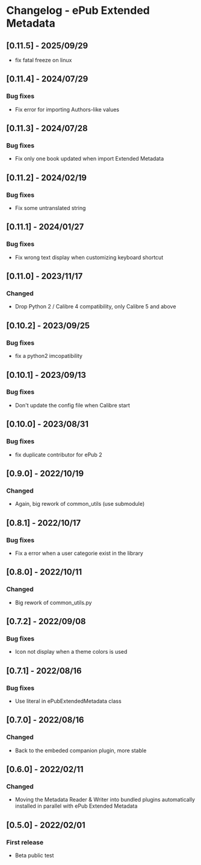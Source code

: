 # Changelog - ePub Extended Metadata

## [0.11.5] - 2025/09/29
- fix fatal freeze on linux

## [0.11.4] - 2024/07/29

### Bug fixes
- Fix error for importing Authors-like values

## [0.11.3] - 2024/07/28

### Bug fixes
- Fix only one book updated when import Extended Metadata

## [0.11.2] - 2024/02/19

### Bug fixes
- Fix some untranslated string

## [0.11.1] - 2024/01/27

### Bug fixes
- Fix wrong text display when customizing keyboard shortcut

## [0.11.0] - 2023/11/17

### Changed
- Drop Python 2 / Calibre 4 compatibility, only Calibre 5 and above

## [0.10.2] - 2023/09/25

### Bug fixes
- fix a python2 imcopatibility

## [0.10.1] - 2023/09/13

### Bug fixes
- Don't update the config file when Calibre start

## [0.10.0] - 2023/08/31

### Bug fixes
- fix duplicate contributor for ePub 2

## [0.9.0] - 2022/10/19

### Changed
- Again, big rework of common_utils (use submodule)

## [0.8.1] - 2022/10/17

### Bug fixes
- Fix a error when a user categorie exist in the library

## [0.8.0] - 2022/10/11

### Changed
- Big rework of common_utils.py

## [0.7.2] - 2022/09/08

### Bug fixes
- Icon not display when a theme colors is used

## [0.7.1] - 2022/08/16

### Bug fixes
- Use literal in ePubExtendedMetadata class

## [0.7.0] - 2022/08/16

### Changed
- Back to the embeded companion plugin, more stable

## [0.6.0] - 2022/02/11

### Changed
- Moving the Metadata Reader & Writer into bundled plugins automatically installed in parallel with ePub Extended Metadata

## [0.5.0] - 2022/02/01

### First release
- Beta public test
